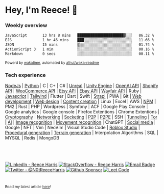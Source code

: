 # Hey, I'm Reece! 👋

### Weekly overview 

<!--START_SECTION:waka-->

```txt
JavaScript       13 hrs 8 mins   █████████████████████▓░░░   86.32 %
EJS              1 hr 46 mins    ███░░░░░░░░░░░░░░░░░░░░░░   11.66 %
JSON             15 mins         ▒░░░░░░░░░░░░░░░░░░░░░░░░   01.74 %
ActionScript 3   1 min           ░░░░░░░░░░░░░░░░░░░░░░░░░   00.16 %
Markdown         0 secs          ░░░░░░░░░░░░░░░░░░░░░░░░░   00.11 %
```

<!--END_SECTION:waka-->

<sub>Powerd by [wakatime](https://wakatime.com/), automated by [athul/waka-readme](https://github.com/athul/waka-readme)</sub>

### Tech experience
[NodeJs](https://github.com/search?q=owner%3ANotReeceHarris++language%3AJavaScript&type=code) |
[Python](https://github.com/search?q=owner%3ANotReeceHarris++language%3APython+&type=code) |
C |
C+ |
C# |
[Unreal](https://github.com/EndlessHalls) |
[Unity Engine](https://github.com/EndlessHalls) |
[OpenAI API](https://github.com/EndlessHalls) |
[Shopify API](https://www.codegalaxy.co.uk/uncategorised/streamlining-warehouse-operations-with-warehouse-management-software/) |
[WooCommerce API](https://www.codegalaxy.co.uk/uncategorised/streamlining-warehouse-operations-with-warehouse-management-software/) |
[Etsy API](https://www.codegalaxy.co.uk/uncategorised/streamlining-warehouse-operations-with-warehouse-management-software/) |
[Ebay API](https://www.codegalaxy.co.uk/uncategorised/streamlining-warehouse-operations-with-warehouse-management-software/) |
[Wayfair API](https://www.codegalaxy.co.uk/uncategorised/streamlining-warehouse-operations-with-warehouse-management-software/) |
Ruby |
[Javascript](https://github.com/search?q=owner%3ANotReeceHarris++language%3AJavaScript&type=code) |
[Tailwind](https://www.reeceharris.net/) |
Flutter |
Dart |
Swift |
[Strapi](https://reeceharris.net/) |
PWA |
Git |
[Web development](https://reeceharris.net/) |
[Web design](https://reeceharris.net/) |
[Content creation](https://reeceharris.net/blogs) |
Linux |
Excel |
AWS |
[NPM](https://github.com/NotReeceHarris/torv3) |
PM2 |
Rust |
PHP |
Wordpress |
Symfony |
ACF |
Google Play Console |
Google analytics |
Google console |
Firefox Extentions |
Chrome Extentions |
[Cryptography](https://github.com/NotReeceHarris/lcb-9409) |
[Networking](https://github.com/NotReeceHarris/cryptic.js) |
[Socketing](https://github.com/NotReeceHarris/cryptic.js) |
[P2P](https://github.com/NotReeceHarris/cryptic.js) |
[P2PE](https://github.com/NotReeceHarris/cryptic.js) |
SSH |
[Tunneling](https://github.com/NotReeceHarris/cryptic.js) |
[Tor](https://github.com/NotReeceHarris/torv3) |
[AI](https://reeceharris.net/sandbox/detector) |
[Image recognition](https://reeceharris.net/sandbox/detector) |
[Movement recognition](https://reeceharris.net/blog/revolutionizing-martial-arts-training-with-skeletal-ai) |
ChatGPT |
[Social media](https://www.linkedin.com/in/notreeceharris/) |
Google |
NFT |
Vim |
NeoVIm |
Visual Studio Code |
[Roblox Studio](https://www.roblox.com/games/9560075253/AdventureTest) |
[Procedural generation](https://www.roblox.com/games/9560075253/AdventureTest) |
[Terrain generation](https://www.roblox.com/games/9560075253/AdventureTest) |
Interpolation Algorithms |
SQL |
MYSQL |
Redis |
MongoDB

<!--
### Mmorpg enthusiast
Diablo IV |
New World |
Lost Ark |
The Elder Scrolls Online |
Runescape | 
Neverwinter |
Path of Exiles |
Trove
-->

<!-- <details>

  <summary>About Me</summary>
  
  > 🚀 𝗙𝘂𝘁𝘂𝗿𝗲 𝗮𝗺𝗯𝗶𝘁𝗶𝗼𝗻𝘀 \
  >I believe to succeed you need to aim for the moon and land on mars that's why I have high ambitions to work in the industry of Cyber security, however, it's always best to have a backup plan and mine would be working with companies all around the world to find and patch vulnerabilities in their platform and network. 
  >
  >📝 𝗢𝘃𝗲𝗿𝘃𝗶𝗲𝘄 \
  >Dedicated software engineer with the ability to multitask and work well with others, efficient code-oriented, bringing forth a professional and friendly attitude. Highly organized, and skilled in software concepts and fast learning. Committed to utilizing my skills to create scalable and maintainable products, while working towards the mission of a company, A strong leader who works well under pressure, and exudes productiveness.
  >
  >✨ 𝗗𝗿𝗲𝗮𝗺 𝗘𝗺𝗽𝗹𝗼𝘆𝗲𝗿𝘀 
  > - [Monzo](https://github.com/monzo) 
  > - [BAE systems](https://www.baesystems.com/) 
  > 
  > 📚 𝗜𝗻𝘁𝗿𝗲𝘀𝘁𝘀 
  > - Artificial intelligence 
  > - Cyber security 
  > - Cryptography 
  > - Blog Writing
  > 
  > 🎉 𝗡𝗲𝘄 𝗬𝗲𝗮𝗿'𝘀 𝗥𝗲𝘀𝗼𝗹𝘂𝘁𝗶𝗼𝗻𝘀 
  > - [x] Dont drop projects, keep support for packages.
  > - [x] Work on new technology within my intrests. 
  > - [x] Post regularly on my blog blogs (https://reeceharris.net)
</details> -->

#

<br>

[![LinkedIn - Reece Harris](https://img.shields.io/badge/LinkedIn-0077B5?style=for-the-badge&logo=linkedin&logoColor=white)](https://www.linkedin.com/in/notreeceharris)
[![StackOverflow - Reece Harris](https://img.shields.io/badge/stack_Overflow-f48024?style=for-the-badge&logo=stackoverflow&logoColor=white)](https://stackoverflow.com/users/16701094/reece-harris)
[![Email Badge](https://img.shields.io/badge/Email-D14836?style=for-the-badge&logo=Mail.Ru&logoColor=white)](mailto:reeceharris@email.com)
[![Twitter - @N0tReeceHarris](https://img.shields.io/badge/Twitter-1DA1F2?style=for-the-badge&logo=twitter&logoColor=white)](https://twitter.com/N0tReeceHarris)
[![Github Sponsor](https://img.shields.io/badge/Sponsor-ca5d9e?style=for-the-badge&logo=github&logoColor=white)](https://github.com/sponsors/NotReeceHarris)
[![Leet Code](https://img.shields.io/badge/Leet_Code-fda515?style=for-the-badge&logo=leetcode&logoColor=white)](https://leetcode.com/NotReeceHarris/)

#

<sub>

Read my latest article [here](https://reeceharris.net/latest)!

</sub>
